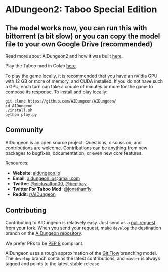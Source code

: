 # AIDungeon2: Taboo Special Edition

## The model works now, you can run this with bittorrent (a bit slow) or you can copy the model file to your own Google Drive (recommended) 

Read more about AIDungeon2 and how it was built [here](https://pcc.cs.byu.edu/2019/11/21/ai-dungeon-2-creating-infinitely-generated-text-adventures-with-deep-learning-language-models/).

Play the Taboo mod in Colab [here](https://gist.github.com/JonathanFly/1d1cd3127e50490b1731c04294f1883f#file-playtaboodungeon-ipynb).

To play the game locally, it is recommended that you have an nVidia GPU with 12 GB or more of memory, and CUDA installed. If you do not have such a GPU, each turn can take a couple of minutes or more for the game to compose its response. To install and play locally:
```
git clone https://github.com/AIDungeon/AIDungeon/
cd AIDungeon
./install.sh
python play.py
```


Community
------------------------

AIDungeon is an open source project. Questions, discussion, and
contributions are welcome. Contributions can be anything from new
packages to bugfixes, documentation, or even new core features.

Resources:

* **Website**: [aidungeon.io](http://www.aidungeon.io/)
* **Email**: aidungeon.io@gmail.com
* **Twitter**: [@nickwalton00](https://twitter.com/nickwalton00), [@benjbay](https://twitter.com/benjbay)
* **Twitter For Taboo Mod**: [@jonathanfly](https://twitter.com/jonathanfly)
* **Reddit**: [r/AIDungeon](https://www.reddit.com/r/AIDungeon/)


Contributing
------------------------
Contributing to AIDungeon is relatively easy.  Just send us a
[pull request](https://help.github.com/articles/using-pull-requests/) from your fork.
When you send your request, make ``develop`` the destination branch on the
[AIDungeon repository](https://github.com/nickwalton/AIDungeon).

We prefer PRs to be
[PEP 8](https://www.python.org/dev/peps/pep-0008/) compliant.

AIDungeon uses a rough approximation of the
[Git Flow](http://nvie.com/posts/a-successful-git-branching-model/)
branching model.  The ``develop`` branch contains the latest
contributions, and ``master`` is always tagged and points to the latest
stable release.